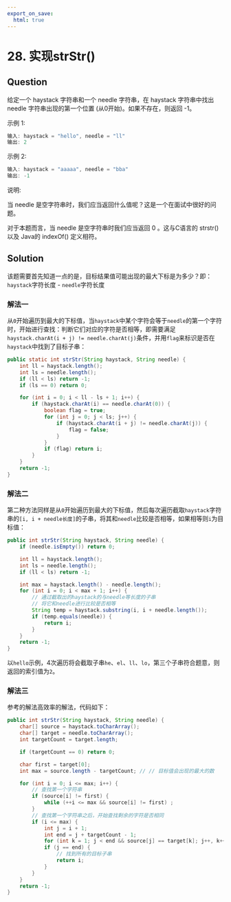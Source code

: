 ```yaml
---
export_on_save:
  html: true
---
```


# 28. 实现strStr()

## Question

给定一个 haystack 字符串和一个 needle 字符串，在 haystack 字符串中找出 needle 字符串出现的第一个位置 (从0开始)。如果不存在，则返回  -1。

示例 1:

```java
输入: haystack = "hello", needle = "ll"
输出: 2
```
示例 2:

```java
输入: haystack = "aaaaa", needle = "bba"
输出: -1
```

说明:

当 needle 是空字符串时，我们应当返回什么值呢？这是一个在面试中很好的问题。

对于本题而言，当 needle 是空字符串时我们应当返回 0 。这与C语言的 strstr() 以及 Java的 indexOf() 定义相符。

## Solution

该题需要首先知道一点的是，目标结果值可能出现的最大下标是为多少？即：`haystack`字符长度 - `needle`字符长度

### 解法一

从`0`开始遍历到最大的下标值，当`haystack`中某个字符会等于`needle`的第一个字符时，开始进行查找：判断它们对应的字符是否相等，即需要满足`haystack.charAt(i + j) != needle.charAt(j)`条件，并用`flag`来标识是否在`haystack`中找到了目标子串：

```java
public static int strStr(String haystack, String needle) {
    int ll = haystack.length();
    int ls = needle.length();
    if (ll < ls) return -1;
    if (ls == 0) return 0;

    for (int i = 0; i < ll - ls + 1; i++) {
        if (haystack.charAt(i) == needle.charAt(0)) {
            boolean flag = true;
            for (int j = 0; j < ls; j++) {
                if (haystack.charAt(i + j) != needle.charAt(j)) {
                    flag = false;
                }
            }
            if (flag) return i;
        }
    }
    return -1;
}
```

### 解法二

第二种方法同样是从`0`开始遍历到最大的下标值，然后每次遍历截取`haystack`字符串的`[i, i + needle长度]`的子串，将其和`needle`比较是否相等，如果相等则`i`为目标值：

```java
public int strStr(String haystack, String needle) {
    if (needle.isEmpty()) return 0;

    int ll = haystack.length();
    int ls = needle.length();
    if (ll < ls) return -1;

    int max = haystack.length() - needle.length();
    for (int i = 0; i < max + 1; i++) {
        // 通过截取出的haystack的与needle等长度的子串
        // 将它和needle进行比较是否相等
        String temp = haystack.substring(i, i + needle.length());
        if (temp.equals(needle)) {
            return i;
        }
    }
    return -1;
}
```

以`hello`示例，4次遍历将会截取子串`he`、`el`、`ll`、`lo`，第三个子串符合题意，则返回的索引值为`2`。


### 解法三

参考的解法高效率的解法，代码如下：

```java
public int strStr(String haystack, String needle) {
    char[] source = haystack.toCharArray();
    char[] target = needle.toCharArray();
    int targetCount = target.length;

    if (targetCount == 0) return 0;

    char first = target[0];
    int max = source.length - targetCount; // // 目标值会出现的最大的数

    for (int i = 0; i <= max; i++) {
        // 查找第一个字符串
        if (source[i] != first) {
            while (++i <= max && source[i] != first) ;
        }
        // 查找第一个字符串之后，开始查找剩余的字符是否相同
        if (i <= max) {
            int j = i + 1;
            int end = j + targetCount - 1;
            for (int k = 1; j < end && source[j] == target[k]; j++, k++) ;
            if (j == end) {
                // 找到所有的目标子串
                return i;
            }
        }
    }
    return -1;
}
```


